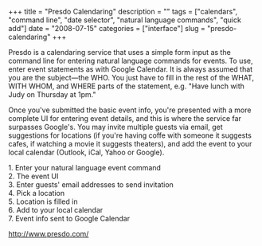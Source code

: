 +++
title = "Presdo Calendaring"
description = ""
tags = ["calendars", "command line", "date selector", "natural language commands", "quick add"]
date = "2008-07-15"
categories = ["interface"]
slug = "presdo-calendaring"
+++


<p>Presdo is a calendaring service that uses a simple form input as the command line for entering natural language commands for events. To use, enter event statements as with Google Calendar. It is always assumed that you are the subject&#8212;the WHO. You just have to fill in the rest of the WHAT, WITH WHOM, and WHERE parts of the statement, e.g. "Have lunch with Judy on Thursday at 1pm." </p>
<p>Once you've submitted the basic event info, you're presented with a more complete UI for entering event details, and this is where the service far surpasses Google's. You may invite multiple guests via email, get suggestions for locations (if you're having coffe with someone it suggests cafes, if watching a movie it suggests theaters), and add the event to your local calendar (Outlook, iCal, Yahoo or Google).</p>
<div id="screens-full" class="clear"><div class="caption">1. Enter your natural language event command</div><div class="fullimg clear"><a href="http://media.konigi.com/interface/presdo-calendaring-1.png" class="group" rel="group" title="1. Enter your natural language event command"><img src="http://media.konigi.com/interface/presdo-calendaring-1.png" alt="" class="img-responsive"></a></div></div><div id="screens-full" class="clear"><div class="caption">2. The event UI</div><div class="fullimg clear"><a href="http://media.konigi.com/interface/presdo-calendaring-2.png" class="group" rel="group" title="2. The event UI"><img src="http://media.konigi.com/interface/presdo-calendaring-2.png" alt="" class="img-responsive"></a></div></div><div id="screens-full" class="clear"><div class="caption">3. Enter guests' email addresses to send invitation</div><div class="fullimg clear"><a href="http://media.konigi.com/interface/presdo-calendaring-3.png" class="group" rel="group" title="3. Enter guests' email addresses to send invitation"><img src="http://media.konigi.com/interface/presdo-calendaring-3.png" alt="" class="img-responsive"></a></div></div><div id="screens-full" class="clear"><div class="caption">4. Pick a location</div><div class="fullimg clear"><a href="http://media.konigi.com/interface/presdo-calendaring-4.png" class="group" rel="group" title="4. Pick a location"><img src="http://media.konigi.com/interface/presdo-calendaring-4.png" alt="" class="img-responsive"></a></div></div><div id="screens-full" class="clear"><div class="caption">5. Location is filled in</div><div class="fullimg clear"><a href="http://media.konigi.com/interface/presdo-calendaring-5.png" class="group" rel="group" title="5. Location is filled in"><img src="http://media.konigi.com/interface/presdo-calendaring-5.png" alt="" class="img-responsive"></a></div></div><div id="screens-full" class="clear"><div class="caption">6. Add to your local calendar</div><div class="fullimg clear"><a href="http://media.konigi.com/interface/presdo-calendaring-6.png" class="group" rel="group" title="6. Add to your local calendar"><img src="http://media.konigi.com/interface/presdo-calendaring-6.png" alt="" class="img-responsive"></a></div></div><div id="screens-full" class="clear"><div class="caption">7. Event info sent to Google Calendar</div><div class="fullimg clear"><a href="http://media.konigi.com/interface/presdo-calendaring-7.png" class="group" rel="group" title="7. Event info sent to Google Calendar"><img src="http://media.konigi.com/interface/presdo-calendaring-7.png" alt="" class="img-responsive"></a></div></div>        
<p><a href="http://www.presdo.com/">http://www.presdo.com/</a></p>

